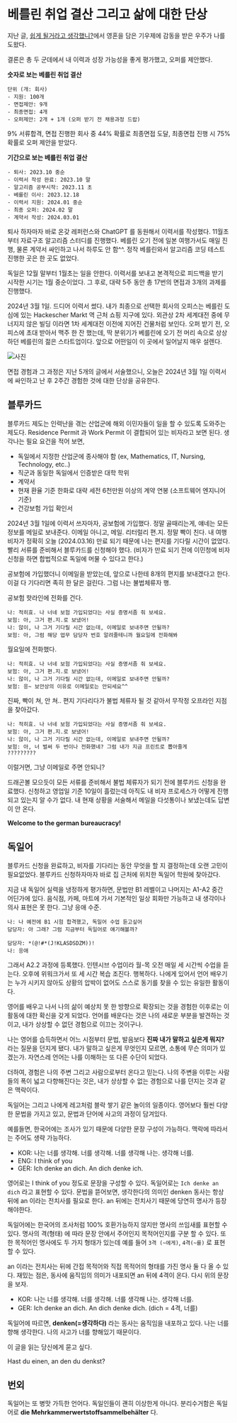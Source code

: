 # 베를린 취업 결산 그리고 삶에 대한 단상

지난 글, [쉽게 될거라고 생각했니?](https://medium.com/@jun-choi-4928/%EC%89%BD%EA%B2%8C-%EB%90%A0%EA%B1%B0%EB%9D%BC%EA%B3%A0-%EC%83%9D%EA%B0%81%ED%96%88%EB%8B%88-d9b2d4c640a8)에서 영혼을 담은 기우제에 감동을 받은 우주가 나를 도왔다.

결론은 총 두 군데에서 내 이력과 성장 가능성을 좋게 평가했고, 오퍼를 제안했다.

**숫자로 보는 베를린 취업 결산**

```
단위 (개: 회사)
- 지원: 100개
- 면접제안: 9개
- 최종면접: 4개
- 오퍼제안: 2개 + 1개 (오퍼 받기 전 채용과정 드랍)
```

9% 서류합격, 면접 진행한 회사 중 44% 확률로 최종면접 도달, 최종면접 진행 시 75% 확률로 오퍼 제안을 받았다.

**기간으로 보는 베를린 취업 결산**

```
- 퇴사: 2023.10 중순
- 이력서 작성 완료: 2023.10 말
- 알고리즘 공부시작: 2023.11 초
- 베를린 이사: 2023.12.18
- 이력서 지원: 2024.01 중순
- 최종 오퍼: 2024.02 말
- 계약서 작성: 2024.03.01
```

퇴사 하자마자 바로 온갖 레퍼런스와 ChatGPT 를 동원해서 이력서를 작성했다. 11월초부터 자료구조 알고리즘 스터디를 진행했다. 베를린 오기 전에 일본 여행가서도 매일 진행, 물론 계약서 싸인하고 나서 하루도 안 함^^. 정작 베를린와서 알고리즘 코딩 테스트 진행한 곳은 한 곳도 없었다.

독일은 12월 말부터 1월초는 일을 안한다. 이력서를 보내고 본격적으로 피드백을 받기 시작한 시기는 1월 중순이었다. 그 후로, 대략 5주 동안 총 17번의 면접과 3개의 과제를 진행했다.

2024년 3월 1일. 드디어 이력서 썼다. 내가 최종으로 선택한 회사의 오피스는 베를린 도심에 있는 Hackescher Markt 역 근처 쇼핑 지구에 있다. 외관상 2차 세계대전 중에 무너지지 않은 빌딩 이라면 1차 세계대전 이전에 지어진 건물처럼 보인다. 오퍼 받기 전, 오피스에 초대 받아서 맥주 한 잔 했는데, 딱 분위기가 베를린에 오기 전 머리 속으로 상상하던 베를린의 젊은 스타트업이다. 앞으로 어떤일이 이 곳에서 일어날지 매우 설렌다.

![사진]()

면접 경험과 그 과정은 지난 5개의 글에서 서술했으니, 오늘은 2024년 3월 1일 이력서에 싸인하고 난 후 2주간 경험한 것에 대한 단상을 공유한다.

## 블루카드

블루카드 제도는 인력난을 겪는 산업군에 해외 이민자들이 일을 할 수 있도록 도와주는 제도다. Residence Permit 과 Work Permit 이 결합되어 있는 비자라고 보면 된다. 생각나는 필요 요건을 적어 보면,

- 독일에서 지정한 산업군에 종사해야 함 (ex, Mathematics, IT, Nursing, Technology, etc..)
- 직군과 동일한 독일에서 인증받은 대학 학위
- 계약서
- 현재 환율 기준 한화로 대략 세전 6천만원 이상의 계약 연봉 (소프트웨어 엔지니어 기준)
- 건강보험 가입 확인서

2024년 3월 1일에 이력서 쓰자마자, 공보험에 가입했다. 정말 골때리는게, 얘네는 모든 정보를 메일로 보내준다. 이메일 아니고, 메일. 리터럴리 편.지. 정말 빡이 친다. 내 여행비자가 정확히 오늘 (2024.03.16) 만료 되기 때문에 나는 편지를 기다릴 시간이 없었다. 빨리 서류를 준비해서 블루카드를 신청해야 했다. (비자가 만료 되기 전에 이민청에 비자 신청을 하면 합법적으로 독일에 머물 수 있다고 한다.)

공보험에 가입했더니 이메일을 받았는데, 앞으로 나한테 8개의 편지를 보내겠다고 한다. 이걸 다 기다리면 족히 한 달은 걸린다. 그럼 나는 불법체류자 행.

공보험 핫라인에 전화를 건다.

```
나: 적히효. 나 너네 보험 가입되었다는 사실 증명서좀 줘 보세요.
보험: 아, 그거 편.지.로 보냈어!
나: 않이, 나 그거 기다릴 시간 없는데, 이메일로 보내주면 안될까?
보험: 아, 그럼 해당 업무 담당자 번호 알려줄테니까 월요일에 전화해봐
```

월요일에 전화했다.

```
나: 적히효. 나 너네 보험 가입되었다는 사실 증명서좀 줘 보세요.
보험: 아, 그거 편.지.로 보냈어!
나: 않이, 나 그거 기다릴 시간 없는데, 이메일로 보내주면 안될까?
보험: 응~ 보안상의 이유로 이메일로는 안되세요^^
```

진짜, 빡이 쳐, 안 쳐..
편지 기다리다가 불법 체류자 될 것 같아서 무작정 오프라인 지점을 찾아갔다.

```
나: 적히효. 나 너네 보험 가입되었다는 사실 증명서좀 줘 보세요.
보험: 아, 그거 편.지.로 보냈어!
나: 않이, 나 그거 기다릴 시간 없는데, 이메일로 보내주면 안될까?
보험: 아, 너 벌써 두 번이나 전화했네? 그럼 내가 지금 프린트로 뽑아줄게
?????????
```

이럴거면, 그냥 이메일로 주면 안되니?

드래곤볼 모으듯이 모든 서류를 준비해서 불법 체류자가 되기 전에 블루카드 신청을 완료했다. 신청하고 영업일 기준 10일이 흘렀는데 아직도 내 비자 프로세스가 어떻게 진행되고 있는지 알 수가 없다. 내 현재 상황을 서술해서 메일을 다섯통이나 보냈는데도 답변이 안 온다.

**Welcome to the german bureaucracy!**

## 독일어

블루카드 신청을 완료하고, 비자를 기다리는 동안 무엇을 할 지 결정하는데 오랜 고민이 필요없었다.
블루카드 신청하자마자 바로 집 근처에 위치한 독일어 학원에 찾아갔다.

지금 내 독일어 실력을 냉정하게 평가하면, 문법만 B1 레벨이고 나머지는 A1-A2 중간 어딘가에 있다. 음식점, 카페, 마트에 가서 기본적인 일상 회화만 가능하고 내 생각이나 의사 표현은 못 한다. 그냥 응애 수준.

```
나: 나 예전에 B1 시험 합격했고, 독일어 수업 듣고싶어
담당자: 아 그래? 그럼 지금부터 독일어로 얘기해볼까?

담당자: *(@!#*(J!KLASDSDZM))!
나: 응애
```

그래서 A2.2 과정에 등록했다. 인텐시브 수업이라 월-목 오전 매일 세 시간씩 수업을 듣는다. 오후에 위워크가서 또 세 시간 복습 조진다. 행복하다. 나에게 있어서 언어 배우기는 누가 시키지 않아도 상황의 압박이 없어도 스스로 동기를 찾을 수 있는 유일한 활동이다.

영어를 배우고 나서 나의 삶이 예상치 못 한 방향으로 확장되는 것을 경험한 이후로는 이 활동에 대한 확신을 갖게 되었다. 언어를 배운다는 것은 나의 새로운 부분을 발견하는 것이고, 내가 상상할 수 없던 경험으로 이끄는 것이구나.

나는 영어를 습득하면서 어느 시점부터 문법, 발음보다 **진짜 내가 말하고 싶은게 뭐지?** 라는 질문을 던지게 됐다. 내가 말하고 싶은게 무엇인지 모르면, 소통에 무슨 의미가 있겠는가. 자연스레 언어는 나를 이해하는 또 다른 수단이 되었다.

더하여, 경험은 나의 주변 그리고 사람으로부터 온다고 믿는다. 나의 주변을 이루는 사람들의 폭이 넓고 다향해진다는 것은, 내가 상상할 수 없는 경험으로 나를 던지는 것과 같은 맥락이다.

독일어는 그리고 나에게 레고처럼 블락 쌓기 같은 놀이의 일종이다. 영어보다 훨씬 다양한 문법을 가지고 있고, 문법과 단어에 사고의 과정이 담겨있다.

예를들면, 한국어에는 조사가 있기 때문에 다양한 문장 구성이 가능하다. 맥락에 따라서는 주어도 생략 가능하다.

- KOR: 나는 너를 생각해. 너를 생각해. 너를 생각해 나는. 생각해 너를.
- ENG: I think of you
- GER: Ich denke an dich. An dich denke ich.

영어로는 I think of you 정도로 문장을 구성할 수 있다. 독일어로는 `Ich denke an dich` 라고 표현할 수 있다. 문법을 뜯어보면, 생각한다의 의미인 denken 동사는 항상 뒤에 an 이라는 전치사를 필요로 한다. an 뒤에는 전치사기 때문에 당연히 명사가 등장해야한다.

독일어에는 한국어의 조사처럼 100% 호환가능하지 않지만 명사의 쓰임새를 표현할 수 있다. 명사의 격(형태) 에 따라 문장 안에서 주어인지 목적어인지를 구분 할 수 있다. 또한 목적어인 명사에도 두 가지 형태가 있는데 예를 들어 `3격 (~에게)`, `4격(~를)` 로 표현 할 수 있다.

an 이라는 전치사는 뒤에 간접 목적어와 직접 목적어의 형태를 가진 명사 둘 다 올 수 있다. 재밌는 점은, 동사에 움직임의 의미가 내포되면 an 뒤에 4격이 온다.
다시 위의 문장을 보자.

- KOR: 나는 너를 생각해. 너를 생각해. 너를 생각해 나는. 생각해 너를.
- GER: Ich denke an dich. An dich denke dich. (dich = 4격, 너를)

독일어에 따르면, **denken(=생각하다)** 라는 동사는 움직임을 내포하고 있다.
나는 너를 향해 생각한다. 나의 사고가 너를 향해있기 때문이다.

이 글을 읽는 당신에게 묻고 싶다.

Hast du einen, an den du denkst?

## 번외

독일어는 또 병맛 가득한 언어다. 독일인들이 괜히 이상한게 아니다.
분리수거함은 독일어로 **die Mehrkammerwertstoffsammelbehälter** 다.
